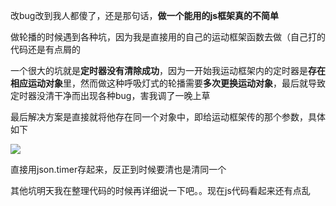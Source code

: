 改bug改到我人都傻了，还是那句话，**做一个能用的js框架真的不简单**

做轮播的时候遇到各种坑，因为我是直接用的自己的运动框架函数去做（自己打的代码还是有点屑的

一个很大的坑就是**定时器没有清除成功**，因为一开始我运动框架内的定时器是**存在相应运动对象**里，然而做这种呼吸灯式的轮播需要**多次更换运动对象**，最后就导致定时器没清干净而出现各种bug，害我调了一晚上草

最后解决方案是直接就将他存在同一个对象中，即给运动框架传的那个参数，具体如下

<img src = "4{]E)YRERA5B)QZQ~0PY``8.png">

直接用json.timer存起来，反正到时候要清也是清同一个

其他坑明天我在整理代码的时候再详细说一下吧。。现在js代码看起来还有点乱